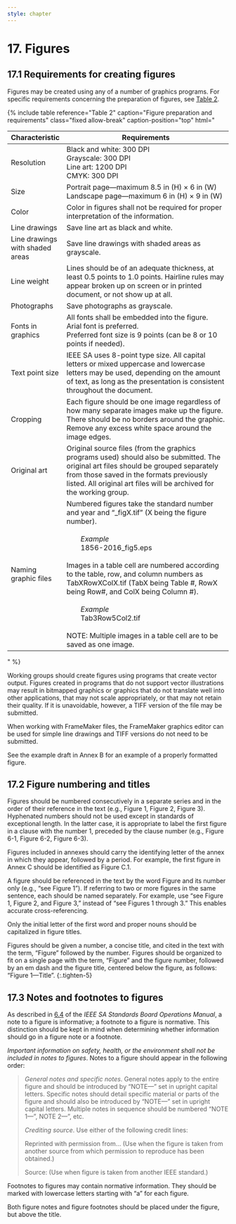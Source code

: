 ```yaml
---
style: chapter
---
```


# 17. Figures

## 17.1 Requirements for creating figures

Figures may be created using any of a number of graphics programs. For specific requirements concerning the preparation of figures, see [Table 2](#table-2).

{% include table
   reference="Table 2"
   caption="Figure preparation and requirements"
   class="fixed allow-break"
   caption-position="top"
   html="
<table>
<col width='25%'>
<thead>
  <tr>
    <th>Characteristic</th>
    <th>Requirements</th>
  </tr>
</thead>
<tbody>
  <tr>
    <td class='vertical-middle'>Resolution</td>
    <td>Black and white: 300 DPI<br>Grayscale: 300 DPI<br>Line art: 1200 DPI<br>CMYK: 300 DPI</td>
  </tr>
  <tr>
    <td class='vertical-middle'>Size</td>
    <td>Portrait page—maximum 8.5 in (H) × 6 in (W)<br>Landscape page—maximum 6 in (H) × 9 in (W)</td>
  </tr>
  <tr>
    <td class='vertical-middle'>Color</td>
    <td>Color in figures shall not be required for proper interpretation of the information.</td>
  </tr>
  <tr>
    <td class='vertical-middle'>Line drawings</td>
    <td>Save line art as black and white.</td>
  </tr>
  <tr>
    <td class='vertical-middle'>Line drawings with shaded areas</td>
    <td>Save line drawings with shaded areas as grayscale.</td>
  </tr>
  <tr>
    <td class='vertical-middle'>Line weight</td>
    <td>Lines should be of an adequate thickness, at least 0.5 points to 1.0   points. Hairline rules may appear broken up on screen or in printed document, or not show up at all.</td>
  </tr>
  <tr>
    <td class='vertical-middle'>Photographs</td>
    <td>Save photographs as grayscale.</td>
  </tr>
  <tr>
    <td class='vertical-middle'>Fonts in graphics</td>
    <td>All fonts shall be embedded into the figure.<br>Arial font is preferred.<br>Preferred font size is 9 points (can be 8 or 10 points if needed).</td>
  </tr>
  <tr>
    <td class='vertical-middle'>Text point size</td>
    <td>IEEE SA uses 8-point type size. All capital letters or mixed uppercase and lowercase letters may be used, depending on the amount of text, as long as the presentation is consistent throughout the document.</td>
  </tr>
  <tr>
    <td class='vertical-middle'>Cropping</td>
    <td>Each figure should be one image regardless of how many separate images make up the figure.<br>There should be no borders around the graphic.<br>Remove any excess white space around the image edges.</td>
  </tr>
  <tr>
    <td class='vertical-middle'>Original art</td>
    <td>Original source files (from the graphics programs used) should also be submitted. The original art files should be grouped separately from those saved in the formats previously listed. All original art files will be archived for the working group.</td>
  </tr>
  <tr>
    <td class='vertical-middle'>Naming graphic files</td>
    <td>Numbered figures take the standard number and year and “_figX.tif” (X being the figure number).<br><br>&#x2003;&#x2003;<i>Example</i><br>&#x2003;&#x2003;1856-2016_fig5.eps<br><br>Images in a table cell are numbered according to the table, row, and column numbers as TabXRowXColX.tif (TabX being Table #, RowX being Row#, and ColX being Column #).<br><br>&#x2003;&#x2003;<i>Example</i><br>&#x2003;&#x2003;Tab3Row5Col2.tif<br><br>
    NOTE: Multiple images in a table cell are to be saved as one image.</td>
  </tr>
</tbody>
</table>"
%}

Working groups should create figures using programs that create vector output. Figures created in programs that do not support vector illustrations may result in bitmapped graphics or graphics that do not translate well into other applications, that may not scale appropriately, or that may not retain their quality. If it is unavoidable, however, a TIFF version of the file may be submitted.

When working with FrameMaker files, the FrameMaker graphics editor can be used for simple line drawings and TIFF versions do not need to be submitted.

See the example draft in Annex B for an example of a properly formatted figure.

## 17.2 Figure numbering and titles

Figures should be numbered consecutively in a separate series and in the order of their reference in the text (e.g., Figure 1, Figure 2, Figure 3). Hyphenated numbers should not be used except in standards of exceptional length. In the latter case, it is appropriate to label the first figure in a clause with the number 1, preceded by the clause number (e.g., Figure 6-1, Figure 6-2, Figure 6-3).

Figures included in annexes should carry the identifying letter of the annex in which they appear, followed by a period. For example, the first figure in Annex C should be identified as Figure C.1.

A figure should be referenced in the text by the word Figure and its number only (e.g., “see Figure 1”). If referring to two or more figures in the same sentence, each should be named separately. For example, use “see Figure 1, Figure 2, and Figure 3,” instead of “see Figures 1 through 3.” This enables accurate cross-referencing.

Only the initial letter of the first word and proper nouns should be capitalized in figure titles.

Figures should be given a number, a concise title, and cited in the text with the term, “Figure” followed by the number. Figures should be organized to fit on a single page with the term, “Figure” and the figure number, followed by an em dash and the figure title, centered below the figure, as follows: “Figure 1—Title”.
{:.tighten-5}

## 17.3 Notes and footnotes to figures

As described in [6.4](http://standards.ieee.org/develop/policies/opman/sect6.html) of the *IEEE SA Standards Board Operations Manual*, a note to a figure is informative; a footnote to a figure is normative. This distinction should be kept in mind when determining whether information should go in a figure note or a footnote.

*Important information on safety, health, or the environment shall not be included in notes to figures*. Notes to a figure should appear in the following order:

> *General notes and specific notes*. General notes apply to the entire figure and should be introduced by “NOTE—” set in upright capital letters. Specific notes should detail specific material or parts of the figure and should also be introduced by “NOTE—” set in upright capital letters. Multiple notes in sequence should be numbered “NOTE 1—”, NOTE 2—”, etc.
>
> *Crediting source*. Use either of the following credit lines:
>
> Reprinted with permission from… (Use when the figure is taken from another source from which permission to reproduce has been obtained.)
>
> Source: (Use when figure is taken from another IEEE standard.)

Footnotes to figures may contain normative information. They should be marked with lowercase letters starting with “a” for each figure.

Both figure notes and figure footnotes should be placed under the figure, but above the title.


